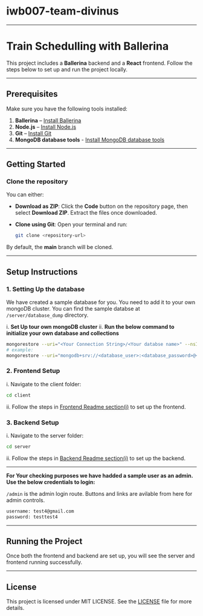 # iwb007-team-divinus
---

# Train Schedulling with Ballerina

This project includes a **Ballerina** backend and a **React** frontend. Follow the steps below to set up and run the project locally.

---

## Prerequisites

Make sure you have the following tools installed:

1. **Ballerina** – [Install Ballerina](https://ballerina.io/downloads/)  
2. **Node.js** – [Install Node.js](https://nodejs.org/)  
3. **Git** – [Install Git](https://git-scm.com/downloads)  
4. **MongoDB database tools** - [Install MongoDB database tools](https://www.mongodb.com/try/download/database-tools)

---

## Getting Started

### Clone the repository

You can either:

- **Download as ZIP**: Click the **Code** button on the repository page, then select **Download ZIP**. Extract the files once downloaded.

- **Clone using Git**: Open your terminal and run:

   ```bash
   git clone <repository-url>
   ```

By default, the **main** branch will be cloned.

---

## Setup Instructions

### 1. Setting Up the database

We have created a sample database for you. You need to add it to your own mongoDB cluster. You can find the sample databse at `/server/database_dump` directory.

i. **Set Up tour own mongoDB cluster**
ii. **Run the below command to initialize your own database and collections**

```bash
mongorestore --uri="<Your Connection String>/<Your databse name>" --nsInclude="<Your database name>.*" "databse dump location"
# example: 
mongorestore --uri="mongodb+srv://<database_user>:<database_password>@<cluster name>.t24qq.mongodb.net/<database name>" --nsInclude="new_db.*" "/server/database_dump"
```

### 2. Frontend Setup

i. Navigate to the client folder:
   ```bash
   cd client
   ```
ii. Follow the steps in [Frontend Readme section(i)](/client/README.md) to set up the frontend.

### 3. Backend Setup

i. Navigate to the server folder:
   ```bash
   cd server
   ```
ii. Follow the steps in [Backend Readme section(i)](/server/README.md) to set up the backend.

---

**For Your checking purposes we have hadded a sample user as an admin. Use the below credentials to login:**

`/admin` is the admin login route. Buttons and links are avilable from here for admin controls.

```bash
username: test4@gmail.com
password: testtest4
```

---

## Running the Project

Once both the frontend and backend are set up, you will see the server and frontend running successfully.

---

## License

This project is licensed under MIT LICENSE. See the [LICENSE](/LICENSE) file for more details.
